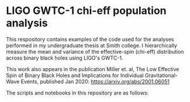 # LIGO GWTC-1 chi-eff population analysis
This respository contains examples of the code used for the analyses performed in my undergraduate thesis at Smith college. I hierarchically measure the mean and variance of the effective-spin (chi-eff) distribution across binary black holes using LIGO's GWTC-1. 

This work also appears in the publication Miller et. al, The Low Effective Spin of Binary Black Holes and Implications for Individual Gravitational-Wave Events, published Jan 2020: https://arxiv.org/abs/2001.06051

The scripts and notebooks in this repository are as follows: 
